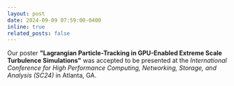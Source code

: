 ```yaml
---
layout: post
date: 2024-09-09 07:59:00-0400
inline: true
related_posts: false
---
```


Our poster **"Lagrangian Particle-Tracking in GPU-Enabled Extreme Scale Turbulence Simulations"** was accepted to be presented at the _International Conference for High Performance Computing, Networking, Storage, and Analysis (SC24)_ in Atlanta, GA.

